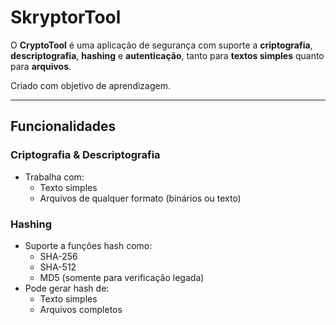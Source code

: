 # SkryptorTool

O **CryptoTool** é uma aplicação  de segurança com suporte a **criptografia**, **descriptografia**, **hashing** e **autenticação**, tanto para **textos simples** quanto para **arquivos**.

Criado com objetivo de aprendizagem.

---

## Funcionalidades

### Criptografia & Descriptografia

- Trabalha com:
  - Texto simples
  - Arquivos de qualquer formato (binários ou texto)

### Hashing

- Suporte a funções hash como:
  - SHA-256
  - SHA-512
  - MD5 (somente para verificação legada)
- Pode gerar hash de:
  - Texto simples
  - Arquivos completos
